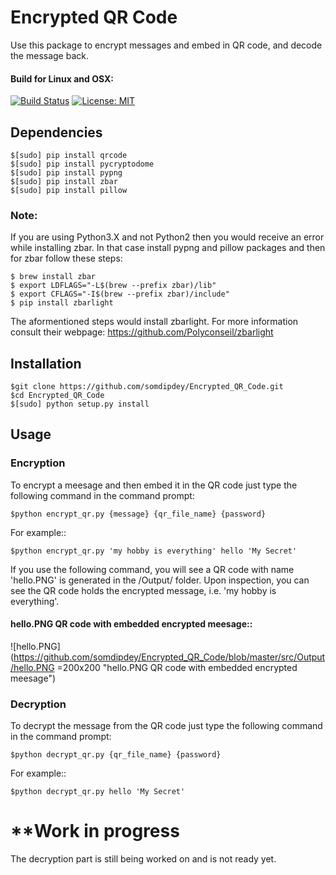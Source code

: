 # Encrypted QR Code

Use this package to encrypt messages and embed in QR code, and decode the message back.

#### Build for Linux and OSX:
[![Build Status](https://travis-ci.org/somdipdey/Encrypted_QR_Code.svg?branch=master)](https://travis-ci.org/somdipdey/Encrypted_QR_Code)
[![License: MIT](https://img.shields.io/badge/License-MIT-red.svg)](https://github.com/somdipdey/Encrypted_QR_Code/blob/master/LICENSE)

## Dependencies

	$[sudo] pip install qrcode
	$[sudo] pip install pycryptodome
	$[sudo] pip install pypng
	$[sudo] pip install zbar
	$[sudo] pip install pillow

### Note:

If you are using Python3.X and not Python2 then you would receive an error while installing zbar. In that case install pypng and pillow packages and then for zbar follow these steps:

	$ brew install zbar
	$ export LDFLAGS="-L$(brew --prefix zbar)/lib"
	$ export CFLAGS="-I$(brew --prefix zbar)/include"
	$ pip install zbarlight

The aformentioned steps would install zbarlight. For more information consult their webpage: https://github.com/Polyconseil/zbarlight 

## Installation

	$git clone https://github.com/somdipdey/Encrypted_QR_Code.git
	$cd Encrypted_QR_Code
	$[sudo] python setup.py install

## Usage

### Encryption

To encrypt a meesage and then embed it in the QR code just type the following command in the command prompt:

	$python encrypt_qr.py {message} {qr_file_name} {password}

For example::

	$python encrypt_qr.py 'my hobby is everything' hello 'My Secret'

If you use the following command, you will see a QR code with name 'hello.PNG' is generated in the /Output/ folder. Upon inspection, you can see the QR code holds the encrypted message, i.e. 'my hobby is everything'.

#### hello.PNG QR code with embedded encrypted meesage::

![hello.PNG](https://github.com/somdipdey/Encrypted_QR_Code/blob/master/src/Output/hello.PNG =200x200 "hello.PNG QR code with embedded encrypted meesage")

### Decryption

To decrypt the message from the QR code just type the following command in the command prompt:

	$python decrypt_qr.py {qr_file_name} {password}

For example::

	$python decrypt_qr.py hello 'My Secret'


# **Work in progress

The decryption part is still being worked on and is not ready yet.